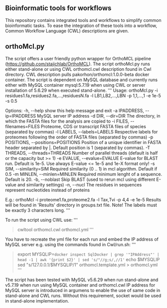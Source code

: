 ## Bioinformatic tools for workflows
This repository contains integrated tools and workflows to simplify common bioinformatic tasks.
To ease the integration of these tools into a workflow, Common Workflow Language (CWL) descriptions are given.

## orthoMcl.py
The script offers a user friendly python wrapper for OrthoMCL pipeline (https://github.com/stajichlab/OrthoMCL). The script orthoMcl.py runs either stand-alone or using CWL orthomcl.cwl description found in Cwl directory. CWL description pulls pakorhon/orthomcl:1.0.0-beta docker container. The script is dependent on MySQL database and currently runs either with MySQL container mysql:5.7.19 when using CWL or server installation of 5.6.29 when executed stand-alone.
'''
Usage: orthoMcl.py -i residues1.fa,residues2.fa,...,residuesN.fa -l LB1,LB2,...,LBN -p 1,1,...,1 -e 1e-5 -s 0.5

Options:
  -h, --help            show this help message and exit
  -a IPADDRESS, --ip=IPADDRESS
                        MySQL server IP address
  -d DIR, --dir=DIR     The directory, in which the FASTA files for the analysis are copied to
  -i FILES, --filenames=FILES
                        Proteome, CDS or transcript FASTA files of species (separated by commas)
  -l LABELS, --labels=LABELS
                        Respective labels for proteomes following the order of FASTA files (separated by commas)
  -p POSITIONS, --positions=POSITIONS
                        Position of a unique identifier in FASTA header separated by |. Default position is 1 (separated by commas).
  -T THREADS, --threads=THREADS
                        Number of parallel threads (default is half or the capacity but >= 1)
  -e EVALUE, --evalue=EVALUE
                        E-value for BLAST run. Default is 1e-5. Use always E-value <= 1e-5 and 1e-X
                        format only!
  -s SIM, --similarity=SIM
                        Required similarity (0 .. 1) in mcl algorithm. Default if 0.5
  -m MINLEN, --minlen=MINLEN
                        Required minimum lenght of a sequence. Default is 20.
  -b, --noblast         Skip BLAST (used to rerun mcl using different E-value and similarity settings)
  -n, --nucl            The residues in sequences represent nucleotides instead of proteins

E.g.: orthoMcl -i proteome1.fa,proteome2.fa -l Tax,Tvi -p 4,4 -e 1e-5
Results will be found in 'Results' directory in groups.txt file.
Note! The labels must be exactly 3 characters long.
'''

To run the script using CWL use:
'''
> cwltool orthomcl.cwl orthomcl.yml
'''

You have to recreate the yml file for each run and embed the IP address of MySQL server e.g. using the commands found in Cwl/run.sh:
'''
> export MYSQLIP=`docker inspect SqlDocker | grep '"IPAddress"' | head -1 | awk '{print $2}' | sed 's/"//g;s/,//1'`
> echo $MYSQLIP
> sed "s/127.0.0.1/$MYSQLIP/1" orthomcl.template.yml > orthomcl.yml
'''

The script has been tested with MySQL v5.6.29 when run stand-alone and v5.7.19 when run using MySQL container and orthomcl.cwl
IP address for MySQL server is introduced in argumens to enable the use of same code in stand-alone and CWL runs.
Without this requirement, socket would be used in stand-alone implementation.
